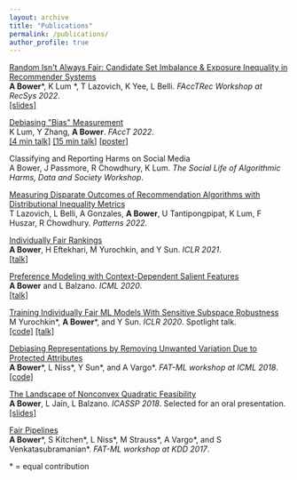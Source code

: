 ```yaml
---
layout: archive
title: "Publications"
permalink: /publications/
author_profile: true
---
```

[Random Isn't Always Fair: Candidate Set Imbalance & Exposure Inequality in Recommender Systems](https://arxiv.org/abs/2209.05000)\
**A Bower**\*, K Lum \*, T Lazovich, K Yee, L Belli. *FAccTRec Workshop at RecSys 2022*.\
[[slides]](https://facctrec.github.io/facctrec2022/program/slide-bower.pdf)

[Debiasing "Bias" Measurement](https://facctconference.org/static/pdfs_2022/facct22-32.pdf)\
K Lum, Y Zhang, **A Bower**. *FAccT 2022*.  
[[4 min talk]](https://www.youtube.com/watch?v=4fTOPbdUiQ0) [[15 min talk]](https://www.youtube.com/watch?v=kyWyp-d0r94) [[poster]](https://drive.google.com/file/d/1ASNkdRiVFZbCQrTWp1wEH29tMJxBLRg3/view)

Classifying and Reporting Harms on Social Media\
A Bower, J Passmore, R Chowdhury, K Lum. *The Social Life of Algorithmic Harms, Data and Society Workshop*.

[Measuring Disparate Outcomes of Recommendation Algorithms with Distributional Inequality Metrics](https://www.sciencedirect.com/science/article/pii/S2666389922001799)\
T Lazovich, L Belli, A Gonzales, **A Bower**, U Tantipongpipat, K Lum, F Huszar, R Chowdhury. *Patterns 2022*.  

[Individually Fair Rankings](https://openreview.net/forum?id=71zCSP_HuBN)\
**A Bower**, H Eftekhari, M Yurochkin, and Y Sun. *ICLR 2021*.  
[[talk]](https://iclr.cc/virtual/2021/poster/2627)

[Preference Modeling with Context-Dependent Salient Features](https://arxiv.org/abs/2002.09615)  
**A Bower** and L Balzano. *ICML 2020*.  
[[talk]](https://icml.cc/virtual/2020/poster/6525)

[Training Individually Fair ML Models With Sensitive Subspace Robustness](https://arxiv.org/abs/1907.00020)  
M Yurochkin\*, **A Bower**\*, and Y Sun.  *ICLR 2020*. Spotlight talk.  
[[code]](https://github.com/IBM/sensitive-subspace-robustness) [[talk]](https://www.youtube.com/watch?v=zyfPO9bcIXI)

[Debiasing Representations by Removing Unwanted Variation Due to Protected Attributes](https://arxiv.org/pdf/1807.00461.pdf)  
**A Bower**\*, L Niss\*, Y Sun\*, and A Vargo\*.  *FAT-ML workshop at ICML 2018*.  
[[code]](https://github.com/Amandarg/debias)

[The Landscape of Nonconvex Quadratic Feasibility](https://ieeexplore.ieee.org/document/8461868)  
**A Bower**, L Jain, L Balzano. *ICASSP 2018*. Selected for an oral presentation.  
[[slides]](https://sigport.org/documents/landscape-non-convex-quadratic-feasibility)

[Fair Pipelines](https://arxiv.org/pdf/1707.00391.pdf)  
**A Bower**\*, S Kitchen\*, L Niss\*, M Strauss\*, A Vargo\*, and S Venkatasubramanian\*. *FAT-ML workshop at KDD 2017*.

\* = equal contribution
